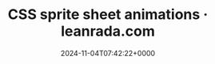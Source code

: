 ---
title: CSS sprite sheet animations · leanrada.com
slug: 20241104T074222
date: 2024-11-04T07:42:22+0000
params:
  url: https://leanrada.com/notes/css-sprite-sheets/
tags:
- css
---